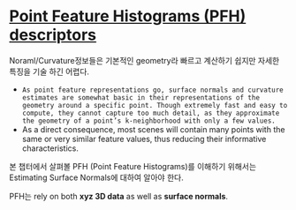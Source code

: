 # [Point Feature Histograms (PFH) descriptors](http://pointclouds.org/documentation/tutorials/pfh_estimation.php#pfh-estimation)


Noraml/Curvature정보들은 기본적인 geometry라 빠르고 계산하기 쉽지만 자세한 특징을 기술 하긴 어렵다. 
- `As point feature representations go, surface normals and curvature estimates are somewhat basic in their representations of the geometry around a specific point. Though extremely fast and easy to compute, they cannot capture too much detail, as they approximate the geometry of a point’s k-neighborhood with only a few values. `
- As a direct consequence, most scenes will contain many points with the same or very similar feature values, thus reducing their informative characteristics.

본 챕터에서 살펴볼 PFH (Point Feature Histograms)를 이해하기 위해서는 Estimating Surface Normals에 대하여 알아야 한다. 

PFH는 rely on both **xyz 3D data** as well as **surface normals**.


